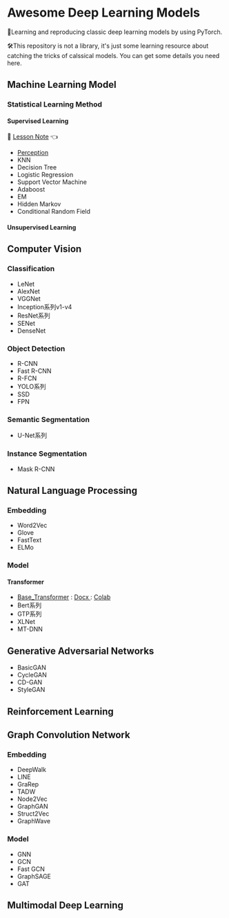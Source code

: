 # Awesome Deep Learning Models

🤩Learning and reproducing classic deep learning models by using PyTorch.

🛠This repository is not a library, it's just some learning resource about catching the tricks of calssical models. You can get some details you need here. 

## Machine Learning Model

### Statistical Learning Method

#### Supervised Learning
📗 [Lesson Note](https://blog.creativecc.cn/posts/Lesson-Statistical-Learning-Method.html) 👈 

- [Perception](./Models/Statistical-Learning-Method/perception.py)
- KNN
- Decision Tree
- Logistic Regression
- Support Vector Machine
- Adaboost
- EM
- Hidden Markov
- Conditional Random Field

#### Unsupervised Learning

## Computer Vision

### Classification

- LeNet
- AlexNet
- VGGNet
- Inception系列v1-v4
- ResNet系列
- SENet
- DenseNet



### Object Detection

- R-CNN
- Fast R-CNN
- R-FCN
- YOLO系列
- SSD
- FPN



### Semantic Segmentation

- U-Net系列



### Instance Segmentation

- Mask R-CNN



## Natural Language Processing

### Embedding

- Word2Vec
- Glove
- FastText
- ELMo



### Model

#### Transformer

- [Base_Transformer](./Models/Transformer/base_transformer.py) : [Docx ](./Docx/Transformer/base_transformer.md) : [Colab](https://colab.research.google.com/drive/1avycotLAFcgXUP1qTk0bSX_jVGhjtZaV?usp=sharing)
- Bert系列
- GTP系列
- XLNet
- MT-DNN



## Generative Adversarial Networks

- BasicGAN
- CycleGAN
- CD-GAN
- StyleGAN



## Reinforcement Learning



## Graph Convolution Network

### Embedding

- DeepWalk
- LINE
- GraRep
- TADW
- Node2Vec
- GraphGAN
- Struct2Vec
- GraphWave



### Model

- GNN
- GCN
- Fast GCN
- GraphSAGE
- GAT



## Multimodal Deep Learning
